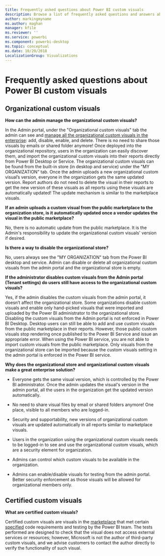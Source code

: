 ```yaml
---
title: Frequently asked questions about Power BI custom visuals
description: Browse a list of frequently asked questions and answers about Power BI custom visuals
author: markingmyname
ms.author: maghan
manager: kfile
ms.reviewer: ''
ms.service: powerbi
ms.component: powerbi-desktop
ms.topic: conceptual
ms.date: 10/29/2018
LocalizationGroup: Visualizations
---
```


# Frequently asked questions about Power BI custom visuals

## Organizational custom visuals

**How can the admin manage the organizational custom visuals?**

In the Admin portal, under the "Organizational custom visuals" tab the admin can see and [manage all the organizational custom visuals in the enterprise](https://docs.microsoft.com/power-bi/service-admin-portal#organization-visuals): add, disable, enable, and delete.
There is no need to share those visuals by emails or shared folder anymore! Once deployed into the organizational repository, users in the organization can easily discover them, and import the organizational custom visuals into their reports directly from Power BI Desktop or Service. The organizational custom visuals can be found from the built-in store (in desktop and service) under the "MY ORGANIZATION" tab. Once the admin uploads a new organizational custom visual’s version, everyone in the organization gets the same updated version. Report authors do not need to delete the visual in their reports to get the new version of these visuals as all reports using these visuals are automatically updated! The update mechanism is similar to the marketplace visuals.

**If an admin uploads a custom visual from the public marketplace to the organization store, is it automatically updated once a vendor updates the visual in the public marketplace?**

No, there is no automatic update from the public marketplace.
It is the Admin's responsibility to update the organizational custom visuals' version if desired.

**Is there a way to disable the organizational store?**

No, users always see the "MY ORGANIZATION" tab from the Power BI desktop and service. Admin can disable or delete all organizational custom visuals from the admin portal and the organizational store is empty.
  
**If the administrator disables custom visuals from the Admin portal (Tenant settings) do users still have access to the organizational custom visuals?**

Yes, if the admin disables the custom visuals from the admin portal, it doesn’t affect the organizational store. Some organizations disable custom visuals and enable only hand-picked visuals that were imported and uploaded by the Power BI administrator to the organizational store. Disabling the custom visuals from the Admin portal is not enforced in Power BI Desktop. Desktop users can still be able to add and use custom visuals from the public marketplace in their reports. However, those public custom visuals stop rendering once published to the Power BI Service and issue an appropriate error. When using the Power BI service,  you are not able to import custom visuals from the public marketplace. Only visuals from the organizational store can be imported because the custom visuals setting in the admin portal is enforced in the Power BI service.

**Why does the organizational store and organizational custom visuals make a great enterprise solution?**

* Everyone gets the same visual version, which is controlled by the Power BI administrator. Once the admin updates the visual's version in the admin portal, all the users in the organization get the updated version automatically.

* No need to share visual files by email or shared folders anymore! One place, visible to all members who are logged-in.

* Security and supportability, new versions of organizational custom visuals are updated automatically in all reports similar to marketplace visuals.

* Users in the organization using the organizational custom visuals needs to be logged-in to see and use the organizational custom visuals, which are a security element for organization.

* Admins can control which custom visuals to be available in the organization.

* Admins can enable/disable visuals for testing from the admin portal. Better security enforcement as those visuals will be allowed for organizational members only.

## Certified custom visuals

**What are certified custom visuals?**

Certified custom visuals are visuals in the [marketplace](https://appsource.microsoft.com/marketplace/apps?page=1&product=power-bi-visuals) that met certain [specified](power-bi-custom-visuals-certified.md) code requirements and testing by the Power BI team.  The tests performed are designed to check that the visual does not access external services or resources; however, Microsoft is not the author of third-party custom visuals, and we advise customers to contact the author directly to verify the functionality of such visual.
